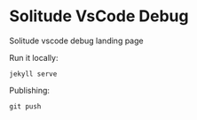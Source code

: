 # Solitude VsCode Debug
Solitude vscode debug landing page

Run it locally:

`jekyll serve`

Publishing:

`git push`